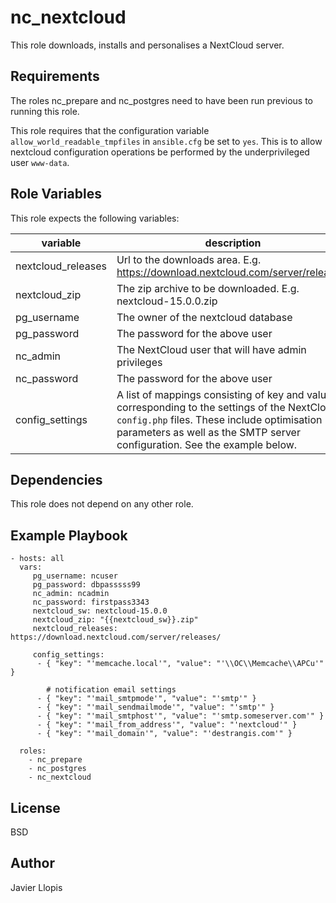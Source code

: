 nc_nextcloud
=========

This role downloads, installs and personalises a NextCloud server.

Requirements
------------

The roles nc_prepare and nc_postgres need to have been run previous to running this role.

This role requires that the configuration variable `allow_world_readable_tmpfiles` in `ansible.cfg` be set to `yes`. This is to allow nextcloud configuration operations be performed by the underprivileged user `www-data`.

Role Variables
--------------
This role expects the following variables:

variable|description
---------|--------------
nextcloud_releases|Url to the downloads area. E.g. https://download.nextcloud.com/server/releases/
nextcloud_zip| The zip archive to be downloaded. E.g. nextcloud-15.0.0.zip
pg_username |The owner of the nextcloud database
pg_password |The password for the above user
nc_admin     | The NextCloud user that will have admin privileges
nc_password| The password for the above user
config_settings|A list of mappings consisting of key and values corresponding to the settings of the NextCloud's `config.php` files. These include optimisation parameters as well as the SMTP server configuration. See the example below.

Dependencies
------------
 This role does not depend on any other role.

Example Playbook
----------------

    - hosts: all
	  vars:
	     pg_username: ncuser
	     pg_password: dbpasssss99
	     nc_admin: ncadmin
	     nc_password: firstpass3343
	     nextcloud_sw: nextcloud-15.0.0
	     nextcloud_zip: "{{nextcloud_sw}}.zip"
	     nextcloud_releases: https://download.nextcloud.com/server/releases/

	     config_settings:
		  - { "key": "'memcache.local'", "value": "'\\OC\\Memcache\\APCu'" }

		    # notification email settings
		  - { "key": "'mail_smtpmode'", "value": "'smtp'" }
		  - { "key": "'mail_sendmailmode'", "value": "'smtp'" }
		  - { "key": "'mail_smtphost'", "value": "'smtp.someserver.com'" }
		  - { "key": "'mail_from_address'", "value": "'nextcloud'" } 
		  - { "key": "'mail_domain'", "value": "'destrangis.com'" }

	  roles:
	    - nc_prepare
	    - nc_postgres
	    - nc_nextcloud
License
-------

BSD

Author
------------------

Javier Llopis
